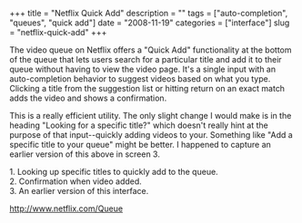 +++
title = "Netflix Quick Add"
description = ""
tags = ["auto-completion", "queues", "quick add"]
date = "2008-11-19"
categories = ["interface"]
slug = "netflix-quick-add"
+++


<p>The video queue on Netflix offers a "Quick Add" functionality at the bottom of the queue that lets users search for a particular title and add it to their queue without having to view the video page. It's a single input with an auto-completion behavior to suggest videos based on what you type. Clicking a title from the suggestion list or hitting return on an exact match adds the video and shows a confirmation. </p>
<p>This is a really efficient utility. The only slight change I would make is in the heading "Looking for a specific title?" which doesn't really hint at the purpose of that input--quickly adding videos to your. Something like "Add a specific title to your queue" might be better. I happened to capture an earlier version of this above in screen 3.</p>
<div id="screens-full" class="clear"><div class="caption">1. Looking up specific titles to quickly add to the queue.</div><div class="fullimg clear"><a href="//konigi.com/media/interface/netflix-quick-add-1.png" class="group" rel="group" title="1. Looking up specific titles to quickly add to the queue."><img src="//konigi.com/media/interface/netflix-quick-add-1.png" alt="" class="img-responsive"></a></div></div><div id="screens-full" class="clear"><div class="caption">2. Confirmation when video added.</div><div class="fullimg clear"><a href="//konigi.com/media/interface/netflix-quick-add-2.png" class="group" rel="group" title="2. Confirmation when video added."><img src="//konigi.com/media/interface/netflix-quick-add-2.png" alt="" class="img-responsive"></a></div></div><div id="screens-full" class="clear"><div class="caption">3. An earlier version of this interface.</div><div class="fullimg clear"><a href="//konigi.com/media/interface/netflix-quick-add-3.png" class="group" rel="group" title="3. An earlier version of this interface."><img src="//konigi.com/media/interface/netflix-quick-add-3.png" alt="" class="img-responsive"></a></div></div>        
<p><a href="http://www.netflix.com/Queue">http://www.netflix.com/Queue</a></p>

